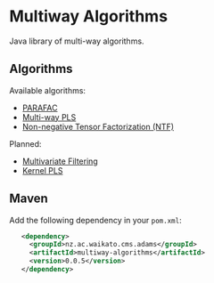 # Multiway Algorithms

Java library of multi-way algorithms.


## Algorithms

Available algorithms:

* [PARAFAC](http://www.models.life.ku.dk/~rasmus/presentations/parafac_tutorial/paraf.htm)
* [Multi-way PLS](http://www.models.life.ku.dk/~rasmus/presentations/Npls_sugar/npls.htm)
* [Non-negative Tensor Factorization (NTF)](https://dl.acm.org/citation.cfm?id=1102451)

Planned:


* [Multivariate Filtering](http://wiki.eigenvector.com/index.php?title=Advanced_Preprocessing:_Multivariate_Filtering)
* [Kernel PLS](https://pdfs.semanticscholar.org/ec42/4f6b3f254d973197fdd56aed8724463c9321.pdf)

## Maven

Add the following dependency in your `pom.xml`:

```xml
   <dependency>
     <groupId>nz.ac.waikato.cms.adams</groupId>
     <artifactId>multiway-algorithms</artifactId>
     <version>0.0.5</version>
   </dependency>
```

